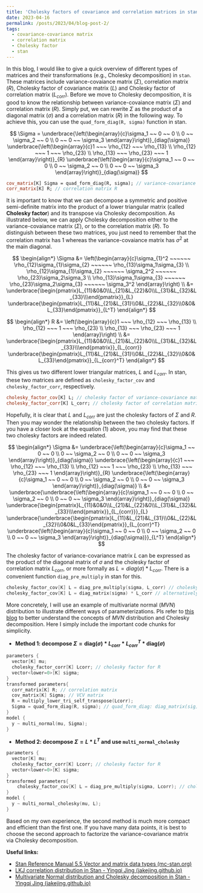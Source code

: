 ```yaml
---
title: 'Cholesky factors of covariance and correlation matrices in stan'
date: 2023-04-16
permalink: /posts/2023/04/blog-post-2/
tags:
  - covariance-covariance matrix
  - correlation matrix
  - Cholesky factor
  - stan
---
```


In this blog, I would like to give a quick overview of different types of matrices and their transformations (e.g., Cholesky decomposition) in `stan`. These matrices include variance-covaiance matrix ($\Sigma$), correlation matrix ($R$), Cholesky factor of covariance matrix ($L$) and Cholesky factor of correlation matrix ($L_{corr}$). Before  we move to Cholesky decomposition, it is good to know the relationship between variance-covaiance matrix ($\Sigma$) and correlation matrix ($R$). Simply put, we can rewrite $\Sigma$ as the product of a diagonal matrix ($\sigma$) and a correlation matrix $(R)$ in the following way. To achieve this, you can use the `quad_form_diag(R, sigma)` function in stan.

$$
\Sigma = \underbrace{\left(\begin{array}{c}\sigma_1 ~~ 0 ~~ 0 \\ 0 ~~ \sigma_2 ~~ 0 \\ 0 ~~ 0 ~~ \sigma_3 \end{array}\right)}_{diag(\sigma)} \underbrace{\left(\begin{array}{c}1 ~~~ \rho_{12} ~~~ \rho_{13} \\ \rho_{12} ~~~ 1 ~~~ \rho_{23} \\ \rho_{13} ~~~ \rho_{23} ~~~ 1 \end{array}\right)}_{R}  \underbrace{\left(\begin{array}{c}\sigma_1 ~~ 0 ~~ 0 \\ 0 ~~ \sigma_2 ~~ 0 \\ 0 ~~ 0 ~~ \sigma_3 \end{array}\right)}_{diag(\sigma)}
$$


```stan
cov_matrix[K] Sigma = quad_form_diag(R, sigma); // variance-covariance matrix Sigma
corr_matrix[K] R; // correlation matrix R
```

It is important to know that we can decompose a symmetric and positive semi-definite matrix into the product of a lower triangular matrix (called **Cholesky factor**) and its transpose via Cholesky decomposition. As illustrated below, we can apply Cholesky decomposition either to the variance-covaiance matrix ($\Sigma$), or to the correlation matrix ($R$). To distinguish between these two matrices, you just need to remember that the correlation matrix has $1$ whereas the variance-covaiance matrix has $\sigma^2$ at the main diagonal.

$$
\begin{align*} 
\Sigma &= \left(\begin{array}{c}\sigma_{1}^2 ~~~~~~ \rho_{12}\sigma_{1}\sigma_{2} ~~~~~~ \rho_{13}\sigma_1\sigma_{3} \\ 
\rho_{12}\sigma_{1}\sigma_{2} ~~~~~~ \sigma_2^2 ~~~~~~ \rho_{23}\sigma_2\sigma_3 \\ 
\rho_{13}\sigma_1\sigma_{3} ~~~~~~ \rho_{23}\sigma_2\sigma_{3} ~~~~~~ \sigma_3^2 \end{array}\right) \\
&= \underbrace{\begin{pmatrix}L_{11}&0&0\\L_{21}&L_{22}&0\\L_{31}&L_{32}&L_{33}\\\end{pmatrix}}_{L} \underbrace{\begin{pmatrix}L_{11}&L_{21}&L_{31}\\0&L_{22}&L_{32}\\0&0&L_{33}\end{pmatrix}}_{L^T}
\end{align*}
$$

$$
\begin{align*} 
R &= \left(\begin{array}{c}1 ~~~ \rho_{12} ~~~ \rho_{13} \\ \rho_{12} ~~~ 1 ~~~ \rho_{23} \\ \rho_{13} ~~~ \rho_{23} ~~~ 1 \end{array}\right) \\
&= \underbrace{\begin{pmatrix}L_{11}&0&0\\L_{21}&L_{22}&0\\L_{31}&L_{32}&L_{33}\\\end{pmatrix}}_{L_{corr}} \underbrace{\begin{pmatrix}L_{11}&L_{21}&L_{31}\\0&L_{22}&L_{32}\\0&0&L_{33}\end{pmatrix}}_{L_{corr}^T}
\end{align*}
$$

This gives us two different lower triangular matrices, $L$ and $L_{corr}$. In stan, these two matrices are defined as `cholesky_factor_cov` and `cholesky_factor_corr`, respectively.

```stan
cholesky_factor_cov[K] L; // cholesky factor of variance-covariance matrix
cholesky_factor_corr[K] L_corr; // cholesky factor of correlation matrix
```

Hopefully, it is clear that $L$ and $L_{corr}$ are just the cholesky factors of $\Sigma$ and $R$. Then you may wonder the relationship between the two cholesky factors. If you have a closer look at the equation (1) above, you may find that these two cholesky factors are indeed related. 


$$
\begin{align*} 
\Sigma &= \underbrace{\left(\begin{array}{c}\sigma_1 ~~ 0 ~~ 0 \\ 0 ~~ \sigma_2 ~~ 0 \\ 0 ~~ 0 ~~ \sigma_3 \end{array}\right)}_{diag(\sigma)} \underbrace{\left(\begin{array}{c}1 ~~~ \rho_{12} ~~~ \rho_{13} \\ \rho_{12} ~~~ 1 ~~~ \rho_{23} \\ \rho_{13} ~~~ \rho_{23} ~~~ 1 \end{array}\right)}_{R}  \underbrace{\left(\begin{array}{c}\sigma_1 ~~ 0 ~~ 0 \\ 0 ~~ \sigma_2 ~~ 0 \\ 0 ~~ 0 ~~ \sigma_3 \end{array}\right)}_{diag(\sigma)} \\
&= \underbrace{\underbrace{\left(\begin{array}{c}\sigma_1 ~~ 0 ~~ 0 \\ 0 ~~ \sigma_2 ~~ 0 \\ 0 ~~ 0 ~~ \sigma_3 \end{array}\right)}_{diag(\sigma)} 
\underbrace{\begin{pmatrix}L_{11}&0&0\\L_{21}&L_{22}&0\\L_{31}&L_{32}&L_{33}\\\end{pmatrix}}_{L_{corr}}}_{L}
\underbrace{\underbrace{\begin{pmatrix}L_{11}&L_{21}&L_{31}\\0&L_{22}&L_{32}\\0&0&L_{33}\end{pmatrix}}_{L_{corr}^T}
\underbrace{\left(\begin{array}{c}\sigma_1 ~~ 0 ~~ 0 \\ 0 ~~ \sigma_2 ~~ 0 \\ 0 ~~ 0 ~~ \sigma_3 \end{array}\right)}_{diag(\sigma)}}_{L^T}
\end{align*}
$$


The cholesky factor of variance-covariance matrix $L$ can be expressed as the product of the diagonal matrix of $\sigma$ and the cholesky factor of correlation matrix $L_{corr}$, or more formally as $L = diag(\sigma)*L_{corr}$. There is a convenient function `diag_pre_multiply` in stan for this.

```cpp
cholesky_factor_cov[K] L = diag_pre_multiply(sigma, L_corr) // cholesky factor L = diag(sig) * L_corr
cholesky_factor_cov[K] L = diag_matrix(sigma) * L_corr // alternatively 
```

More concretely, I will use an example of multivariate normal ($MVN$) distribution to illustrate different ways of parameterizations. Pls refer to [this blog](https://jakejing.github.io//posts/2021/02/blog-post-1/) to better understand the concepts of $MVN$ distribution and Cholesky decomposition. Here I simply include the important code chunks for simplicity.

- **Method 1: decompose $\Sigma = \text{diag}(\sigma)*L_{corr} * L_{corr}^{T} * \text{diag}(\sigma)$**

```cpp
parameters {
  vector[K] mu;
  cholesky_factor_corr[K] Lcorr; // cholesky factor for R
  vector<lower=0>[K] sigma; 
}
transformed parameters{
  corr_matrix[K] R; // correlation matrix
  cov_matrix[K] Sigma; // VCV matrix
  R = multiply_lower_tri_self_transpose(Lcorr);
  Sigma = quad_form_diag(R, sigma); // quad_form_diag: diag_matrix(sig) * R * diag_matrix(sig)
}
model {
  y ~ multi_normal(mu, Sigma);
}
```

- **Method 2: decompose $\Sigma = L*L^{T}$ and use `multi_normal_cholesky`** 

```cpp
parameters {
  vector[K] mu;
  cholesky_factor_corr[K] Lcorr; // cholesky factor for R
  vector<lower=0>[K] sigma; 
}
transformed parameters{
	cholesky_factor_cov[K] L = diag_pre_multiply(sigma, Lcorr); // cholesky factor for Sigma
}
model {
  y ~ multi_normal_cholesky(mu, L);
}
```

Based on my own experience, the second method is much more compact and efficient than the first one. If you have many data points, it is best to choose the second approach to factorize the variance-covariance matrix via Cholesky decomposition.

<body>
    <script src="/assets/js/copy_button.js"></script>
</body>

**Useful links:**

- [Stan Reference Manual 5.5 Vector and matrix data types (mc-stan.org)](https://mc-stan.org/docs/reference-manual/vector-and-matrix-data-types.html#cholesky-factors-of-covariance-matrices)
- [LKJ correlation distribution in Stan - Yingqi Jing (jakejing.github.io)](https://jakejing.github.io//posts/2021/08/blog-post-2/)
- [Multivariate Normal distribution and Cholesky decomposition in Stan - Yingqi Jing (jakejing.github.io)](https://jakejing.github.io//posts/2021/02/blog-post-1/)